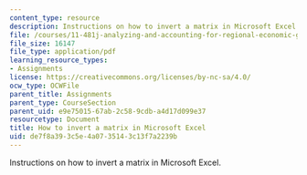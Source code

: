 ```yaml
---
content_type: resource
description: Instructions on how to invert a matrix in Microsoft Excel.
file: /courses/11-481j-analyzing-and-accounting-for-regional-economic-growth-spring-2009/de7f8a393c5e4a0735143c13f7a2239b_MIT11_481Js09_pset04_info.pdf
file_size: 16147
file_type: application/pdf
learning_resource_types:
- Assignments
license: https://creativecommons.org/licenses/by-nc-sa/4.0/
ocw_type: OCWFile
parent_title: Assignments
parent_type: CourseSection
parent_uid: e9e75015-67ab-2c58-9cdb-a4d17d099e37
resourcetype: Document
title: How to invert a matrix in Microsoft Excel
uid: de7f8a39-3c5e-4a07-3514-3c13f7a2239b
---
```

Instructions on how to invert a matrix in Microsoft Excel.